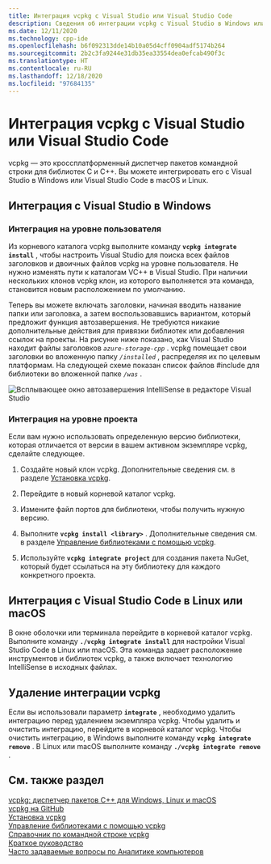 ```yaml
---
title: Интеграция vcpkg с Visual Studio или Visual Studio Code
description: Сведения об интеграции vcpkg с Visual Studio в Windows или Visual Studio Code в macOS и Linux.
ms.date: 12/11/2020
ms.technology: cpp-ide
ms.openlocfilehash: b6f092313dde14b10a05d4cff0904adf5174b264
ms.sourcegitcommit: 2b2c3fa9244e31db35ea33554dea0efcab490f3c
ms.translationtype: HT
ms.contentlocale: ru-RU
ms.lasthandoff: 12/18/2020
ms.locfileid: "97684135"
---
```

# <a name="integrate-vcpkg-with-visual-studio-or-visual-studio-code"></a>Интеграция vcpkg с Visual Studio или Visual Studio Code

vcpkg — это кроссплатформенный диспетчер пакетов командной строки для библиотек C и C++. Вы можете интегрировать его с Visual Studio в Windows или Visual Studio Code в macOS и Linux.

## <a name="integrate-with-visual-studio-on-windows"></a>Интеграция с Visual Studio в Windows

### <a name="integrate-per-user"></a>Интеграция на уровне пользователя

Из корневого каталога vcpkg выполните команду **`vcpkg integrate install`** , чтобы настроить Visual Studio для поиска всех файлов заголовков и двоичных файлов vcpkg на уровне пользователя. Не нужно изменять пути к каталогам VC++ в Visual Studio. При наличии нескольких клонов vcpkg клон, из которого выполняется эта команда, становится новым расположением по умолчанию.

Теперь вы можете включать заголовки, начиная вводить название папки или заголовка, а затем воспользовавшись вариантом, который предложит функция автозавершения. Не требуются никакие дополнительные действия для привязки библиотек или добавления ссылок на проекты. На рисунке ниже показано, как Visual Studio находит файлы заголовков *`azure-storage-cpp`* . vcpkg помещает свои заголовки во вложенную папку *`/installed`* , распределяя их по целевым платформам. На следующей схеме показан список файлов #include для библиотеки во вложенной папке *`/was`* .

![Всплывающее окно автозавершения IntelliSense в редакторе Visual Studio](media/vcpkg-intellisense.png "vcpkg и IntelliSense")

### <a name="integrate-per-project"></a>Интеграция на уровне проекта

Если вам нужно использовать определенную версию библиотеки, которая отличается от версии в вашем активном экземпляре vcpkg, сделайте следующее.

1. Создайте новый клон vcpkg. Дополнительные сведения см. в разделе [Установка vcpkg](install-vcpkg.md).

1. Перейдите в новый корневой каталог vcpkg.

1. Измените файл портов для библиотеки, чтобы получить нужную версию.

1. Выполните **`vcpkg install <library>`** . Дополнительные сведения см. в разделе [Управление библиотеками с помощью vcpkg](manage-libraries-with-vcpkg.md).

1. Используйте **`vcpkg integrate project`** для создания пакета NuGet, который будет ссылаться на эту библиотеку для каждого конкретного проекта.

## <a name="integrate-with-visual-studio-code-on-linux-or-macos"></a>Интеграция с Visual Studio Code в Linux или macOS

В окне оболочки или терминала перейдите в корневой каталог vcpkg. Выполните команду **`./vcpkg integrate install`** для настройки Visual Studio Code в Linux или macOS. Эта команда задает расположение инструментов и библиотек vcpkg, а также включает технологию IntelliSense в исходных файлах.

## <a name="remove-vcpkg-integration"></a>Удаление интеграции vcpkg

Если вы использовали параметр **`integrate`** , необходимо удалить интеграцию перед удалением экземпляра vcpkg. Чтобы удалить и очистить интеграцию, перейдите в корневой каталог vcpkg. Чтобы очистить интеграцию, в Windows выполните команду **`vcpkg integrate remove`** . В Linux или macOS выполните команду **`./vcpkg integrate remove`** .

## <a name="see-also"></a>См. также раздел

[vcpkg: диспетчер пакетов C++ для Windows, Linux и macOS](./vcpkg.md)\
[vcpkg на GitHub](https://github.com/Microsoft/vcpkg)\
[Установка vcpkg](install-vcpkg.md)\
[Управление библиотеками с помощью vcpkg](manage-libraries-with-vcpkg.md)\
[Справочник по командной строке vcpkg](vcpkg-command-line-reference.md)\
[Краткое руководство](https://github.com/microsoft/vcpkg/blob/master/docs/index.md)\
[Часто задаваемые вопросы по Аналитике компьютеров](https://github.com/microsoft/vcpkg/blob/master/docs/about/faq.md)
